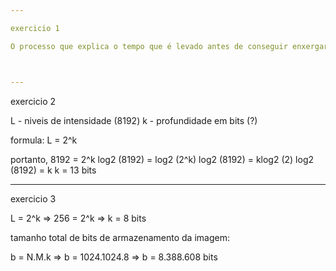 ```yaml
---

exercicio 1

O processo que explica o tempo que é levado antes de conseguir enxergar bem o suficiente para encontrar um lugar vago no cinema escuro é o chamado de Adaptação ao Brilho



---
```


exercicio 2

L - niveis de intensidade (8192)
k - profundidade em bits (?)

formula: L = 2^k

portanto, 8192 = 2^k
          log2 (8192) = log2 (2^k)
          log2 (8192) = klog2 (2)
          log2 (8192) = k
          k = 13 bits



---

exercicio 3

L = 2^k   =>    256 = 2^k   =>   k = 8 bits
          
tamanho total de bits de armazenamento da imagem:

 b = N.M.k  =>  b = 1024.1024.8  =>  b = 8.388.608 bits

 